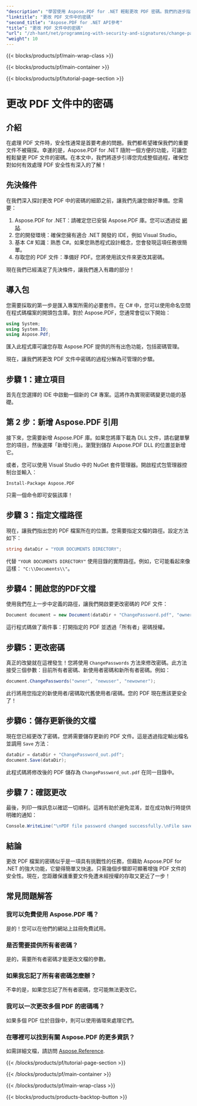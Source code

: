 ```yaml
---
"description": "學習使用 Aspose.PDF for .NET 輕鬆更改 PDF 密碼。我們的逐步指南將引導您安全地完成整個過程。"
"linktitle": "更改 PDF 文件中的密碼"
"second_title": "Aspose.PDF for .NET API參考"
"title": "更改 PDF 文件中的密碼"
"url": "/zh-hant/net/programming-with-security-and-signatures/change-password/"
"weight": 10
---
```


{{< blocks/products/pf/main-wrap-class >}}

{{< blocks/products/pf/main-container >}}

{{< blocks/products/pf/tutorial-page-section >}}

# 更改 PDF 文件中的密碼

## 介紹

在處理 PDF 文件時，安全性通常是首要考慮的問題。我們都希望確保我們的重要文件不被窺探。幸運的是，Aspose.PDF for .NET 隨附一個方便的功能，可讓您輕鬆變更 PDF 文件的密碼。在本文中，我們將逐步引導您完成整個過程，確保您對如何有效處理 PDF 安全性有深入的了解！

## 先決條件

在我們深入探討更改 PDF 中的密碼的細節之前，讓我們先讓您做好準備。您需要：

1. Aspose.PDF for .NET：請確定您已安裝 Aspose.PDF 庫。您可以透過從 [網站](https://releases。aspose.com/pdf/net/).
2. 您的開發環境：確保您擁有適合 .NET 開發的 IDE，例如 Visual Studio。
3. 基本 C# 知識：熟悉 C#。如果您熟悉程式設計概念，您會發現這項任務很簡單。
4. 存取您的 PDF 文件：準備好 PDF。您將使用該文件來更改其密碼。

現在我們已經滿足了先決條件，讓我們進入有趣的部分！

## 導入包

您需要採取的第一步是匯入專案所需的必要套件。在 C# 中，您可以使用命名空間在程式碼檔案的開頭包含庫。對於 Aspose.PDF，您通常會從以下開始：

```csharp
using System;
using System.IO;
using Aspose.Pdf;
```

匯入此程式庫可讓您存取 Aspose.PDF 提供的所有出色功能，包括密碼管理。 

現在，讓我們將更改 PDF 文件中密碼的過程分解為可管理的步驟。 

## 步驟 1：建立項目

首先在您選擇的 IDE 中啟動一個新的 C# 專案。這將作為實現密碼變更功能的基礎。

## 第 2 步：新增 Aspose.PDF 引用

接下來，您需要新增 Aspose.PDF 庫。如果您將庫下載為 DLL 文件，請右鍵單擊您的項目，然後選擇「新增引用」。瀏覽到儲存 Aspose.PDF DLL 的位置並新增它。

或者，您可以使用 Visual Studio 中的 NuGet 套件管理器。開啟程式包管理器控制台並輸入：

```
Install-Package Aspose.PDF
```

只需一個命令即可安裝該庫！

## 步驟 3：指定文檔路徑

現在，讓我們指出您的 PDF 檔案所在的位置。您需要指定文檔的路徑。設定方法如下：

```csharp
string dataDir = "YOUR DOCUMENTS DIRECTORY";
```

代替 `"YOUR DOCUMENTS DIRECTORY"` 使用目錄的實際路徑。例如，它可能看起來像這樣： `"C:\\Documents\\"`。

## 步驟4：開啟您的PDF文檔

使用我們在上一步中定義的路徑，讓我們開啟要更改密碼的 PDF 文件：

```csharp
Document document = new Document(dataDir + "ChangePassword.pdf", "owner");
```

這行程式碼做了兩件事：打開指定的 PDF 並透過「所有者」密碼授權。

## 步驟5：更改密碼

真正的改變就在這裡發生！您將使用 `ChangePasswords` 方法來修改密碼。此方法接受三個參數：目前所有者密碼、新使用者密碼和新所有者密碼。例如：

```csharp
document.ChangePasswords("owner", "newuser", "newowner");
```

此行將用您指定的新使用者/密碼取代舊使用者/密碼。您的 PDF 現在應該更安全了！

## 步驟6：儲存更新後的文檔

現在您已經更改了密碼，您將需要儲存更新的 PDF 文件。這是透過指定輸出檔名並調用 `Save` 方法：

```csharp
dataDir = dataDir + "ChangePassword_out.pdf";
document.Save(dataDir);
```

此程式碼將修改後的 PDF 儲存為 `ChangePassword_out.pdf` 在同一目錄中。

## 步驟 7：確認更改

最後，列印一條訊息以確認一切順利。這將有助於避免混淆，並在成功執行時提供明確的通知：

```csharp
Console.WriteLine("\nPDF file password changed successfully.\nFile saved at " + dataDir);
```

## 結論

更改 PDF 檔案的密碼似乎是一項具有挑戰性的任務，但藉助 Aspose.PDF for .NET 的強大功能，它變得簡單又快速。只需幾個步驟即可顯著增強 PDF 文件的安全性。現在，您距離保護重要文件免遭未經授權的存取又更近了一步！

## 常見問題解答

### 我可以免費使用 Aspose.PDF 嗎？
是的！您可以在他們的網站上註冊免費試用。

### 是否需要提供所有者密碼？
是的，需要所有者密碼才能更改文檔的參數。

### 如果我忘記了所有者密碼怎麼辦？
不幸的是，如果您忘記了所有者密碼，您可能無法更改它。

### 我可以一次更改多個 PDF 的密碼嗎？
如果多個 PDF 位於目錄中，則可以使用循環來處理它們。

### 在哪裡可以找到有關 Aspose.PDF 的更多資訊？
如需詳細文檔，請訪問 [Aspose.Reference](https://reference。aspose.com/pdf/net/).

{{< /blocks/products/pf/tutorial-page-section >}}

{{< /blocks/products/pf/main-container >}}

{{< /blocks/products/pf/main-wrap-class >}}

{{< blocks/products/products-backtop-button >}}